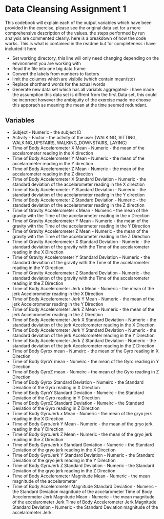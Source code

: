 # Data Cleansing Assignment 1

This codebook will explain each of the output variables which have been provided in the exercise, please see the original data set for a more comprehensive description of the values. the steps performed by run analysis are commented clearly. here is a breakdown of how the code works. This is what is contained in the readme but for completeness i have included it here

* Set working directory, this line will only need changing depending on the environment you are working with
* Read the file into one big data frame
* Convert the labels from numbers to factors
* limit the columns which are visibile (which contain mean/std)
* Replace shorthand words for the actual words
* Generate new data set which has all variabls aggregated- i have made the assumption this data set is diffrent from the first Data set, this could be incorrect however the ambiguity of the exercise made me choose this apporach as meaning the mean at the time seemed redundant.
   


## Variables

* Subject - Numeric - the subject ID
* Activity - Factor - the actvity of the user {WALKING, SITTING, WALKING_UPSTAIRS, WALKING_DOWNSTAIRS, LAYING}
* Time of Body Accelerometer X Mean - Numeric -  the mean of the accelarometer reading in the X direction
* Time of Body Accelerometer Y Mean - Numeric - the mean of the accelarometer reading in the Y direction
* Time of Body Accelerometer Z Mean - Numeric - the mean of the accelarometer reading in the Z direction
* Time of Body Accelerometer X Standard Deviation - Numeric - the standard deviation of the accelarometer reading in the X direction
* Time of Body Accelerometer Y Standard Deviation - Numeric - the standard deviation of the accelarometer reading in the Y direction
* Time of Body Accelerometer Z Standard Deviation - Numeric - the standard deviation of the accelarometer reading in the Z direction
* Time of Gravity Accelerometer x Mean - Numeric - the mean of the gravity with the Time of the accelarometer reading in the x Direction
* Time of Gravity Accelerometer Y Mean - Numeric - the mean of the gravity with the Time of the accelarometer reading in the Y Direction
* Time of Gravity Accelerometer Z Mean - Numeric - the mean of the gravity with the Time of the accelarometer reading in the Z Direction
* Time of Gravity Accelerometer X Standard Deviation - Numeric - the standard deviation of the gravity with the Time of the accelarometer reading in the X Direction
* Time of Gravity Accelerometer Y Standard Deviation - Numeric - the standard deviation of the gravity with the Time of the accelarometer reading in the Y Direction
* Time of Gravity Accelerometer Z Standard Deviation - Numeric - the standard deviation of the gravity with the Time of the accelarometer reading in the Z Direction
* Time of Body Accelerometer Jerk x Mean - Numeric - the mean of the jerk Accelorometer reading in the X Direction
* Time of Body Accelerometer Jerk Y Mean - Numeric - the mean of the jerk Accelorometer reading in the Y Direction
* Time of Body Accelerometer Jerk Z Mean - Numeric - the mean of the jerk Accelorometer reading in the Z Direction
* Time of Body Accelerometer Jerk X Standard Deviation - Numeric - the standard deviation of the jerk Accelorometer reading in the X Direction
* Time of Body Accelerometer Jerk Y Standard Deviation - Numeric - the standard deviation of the jerk Accelorometer reading in the Y Direction
* Time of Body Accelerometer Jerk Z Standard Deviation - Numeric - the standard deviation of the jerk Accelorometer reading in the Z Direction
* Time of Body Gyrox mean - Numeirc - the mean of the Gyro reading in X Direction
* Time of Body GyroY mean - Numeirc - the mean of the Gyro reading in Y Direction
* Time of Body GyroZ mean - Numeirc - the mean of the Gyro reading in Z Direction
* Time of Body Gyrox Standard Deviation - Numeirc - the Standard Deviation of the Gyro reading in X Direction
* Time of Body GyroY Standard Deviation - Numeirc - the Standard Deviation of the Gyro reading in Y Direction
* Time of Body GyroZ Standard Deviation - Numeirc - the Standard Deviation of the Gyro reading in Z Direction
* Time of Body GyroJerk x Mean - Numeric - the mean of the gryo jerk reading in the X Direction
* Time of Body GyroJerk Y Mean - Numeric - the mean of the gryo jerk reading in the Y Direction
* Time of Body GyroJerk Z Mean - Numeric - the mean of the gryo jerk reading in the Z Direction
* Time of Body GyroJerk x Standard Deviation - Numeric - the Standard Deviation of the gryo jerk reading in the X Direction
* Time of Body GyroJerk Y Standard Deviation - Numeric - the Standard Deviation of the gryo jerk reading in the Y Direction
* Time of Body GyroJerk Z Standard Deviation - Numeric - the Standard Deviation of the gryo jerk reading in the Z Direction
* Time of Body Accelerometer Magnitude Mean - Numeric - the mean magnitude of the accelarometer
* Time of Body Accelerometer Magnitude Standard Deviation - Numeric - the Standard Deviation magnitude of the accelarometer
Time of Body Accelerometer Jerk Magnitude Mean - Numeric - the mean magnitude of the accelarometer Jerk
Time of Body Accelerometer Jerk Magnitude Standard Deviation - Numeric - the Standard Deviation magnitude of the accelarometer Jerk
